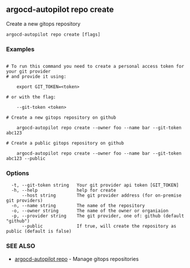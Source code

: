## argocd-autopilot repo create

Create a new gitops repository

```
argocd-autopilot repo create [flags]
```

### Examples

```

# To run this command you need to create a personal access token for your git provider
# and provide it using:
    
    export GIT_TOKEN=<token>

# or with the flag:
    
    --git-token <token>

# Create a new gitops repository on github
    
    argocd-autopilot repo create --owner foo --name bar --git-token abc123

# Create a public gitops repository on github
    
    argocd-autopilot repo create --owner foo --name bar --git-token abc123 --public

```

### Options

```
  -t, --git-token string   Your git provider api token [GIT_TOKEN]
  -h, --help               help for create
      --host string        The git provider address (for on-premise git providers)
  -n, --name string        The name of the repository
  -o, --owner string       The name of the owner or organiaion
  -p, --provider string    The git provider, one of: github (default "github")
      --public             If true, will create the repository as public (default is false)
```

### SEE ALSO

* [argocd-autopilot repo](argocd-autopilot_repo.md)	 - Manage gitops repositories

